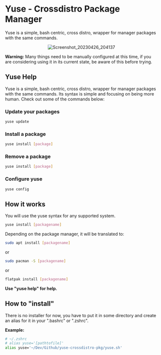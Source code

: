 # Yuse - Crossdistro Package Manager

Yuse is a simple, bash centric, cross distro, wrapper for manager packages with the same commands.

<div align="center">

![Screenshot_20230426_204137](https://user-images.githubusercontent.com/6350505/234725636-64580d3e-c956-42b3-979b-aa94974dbec5.png)

</div>

**Warning:** Many things need to be manually configured at this time, if you are considering using it in its current state, be aware of this before trying.

## Yuse Help

Yuse is a simple, bash centric, cross distro, wrapper for manager packages with the same commands. Its syntax is simple and focusing on being more human. Check out some of the commands below:

### Update your packages
```bash 
yuse update 
```

### Install a package
```bash 
yuse install [package] 
```

### Remove a package
```bash 
yuse install [package]
```
### Configure yuse
```bash 
yuse config
```

## How it works

You will use the yuse syntax for any supported system.

```bash
yuse install [packagename]
```

Depending on the package manager, it will be translated to:

```bash
sudo apt install [packagename]
```

or

```bash
sudo pacman -S [packagename]
```

or

```bash
flatpak install [packagename]
```

**Use "yuse help" for help.**

## How to "install"

There is no installer for now, you have to put it in some directory and create an alias for it in your ".bashrc" or ".zshrc".

**Example:**
```bash
# ~/.zshrc
# alias yuse='[pathtofile]'
alias yuse='~/Dev/Github/yuse-crossdistro-pkg/yuse.sh'
```
